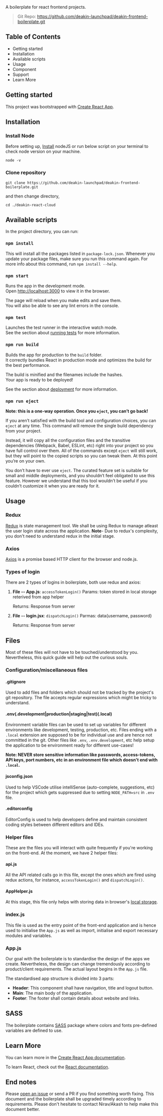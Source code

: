 
A boilerplate for react frontend projects.

> Git Repo: https://github.com/deakin-launchpad/deakin-frontend-boilerplate.git

## Table of Contents

 - Getting started
 - Installation
 - Available scripts
 - Usage
 - Component
 - Support
 - Learn More

## Getting started

This project was bootstrapped with [Create React App](https://github.com/facebook/create-react-app). 

## Installation

### Install Node

Before setting up, [Install](https://nodejs.org/en/download/) nodeJS or run below script on your terminal to check node version on your machine.

    node -v

### Clone repository

    git clone https://github.com/deakin-launchpad/deakin-frontend-boilerplate.git

and then change directory,

    cd ./deakin-react-cloud

## Available scripts

In the project directory, you can run:

### `npm install`

This will install all the packages listed in `package-lock.json`. Whenever you update your package files, make sure you run this command again. For more info about this command, run `npm install --help`.

### `npm start`

Runs the app in the development mode.  
Open  [http://localhost:3000](http://localhost:3000/)  to view it in the browser.

The page will reload when you make edits and save them.  
You will also be able to see any lint errors in the console.

### `npm test`

Launches the test runner in the interactive watch mode.<br>
See the section about [running tests](https://facebook.github.io/create-react-app/docs/running-tests) for more information.

### `npm run build`

Builds the app for production to the `build` folder.<br>
It correctly bundles React in production mode and optimizes the build for the best performance.

The build is minified and the filenames include the hashes.<br>
Your app is ready to be deployed!

See the section about [deployment](https://facebook.github.io/create-react-app/docs/deployment) for more information.

### `npm run eject`

**Note: this is a one-way operation. Once you `eject`, you can’t go back!**

If you aren’t satisfied with the build tool and configuration choices, you can `eject` at any time. This command will remove the single build dependency from your project.

Instead, it will copy all the configuration files and the transitive dependencies (Webpack, Babel, ESLint, etc) right into your project so you have full control over them. All of the commands except `eject` will still work, but they will point to the copied scripts so you can tweak them. At this point you’re on your own.

You don’t have to ever use `eject`. The curated feature set is suitable for small and middle deployments, and you shouldn’t feel obligated to use this feature. However we understand that this tool wouldn’t be useful if you couldn’t customize it when you are ready for it.

## Usage

### Redux

[Redux](https://redux.js.org) is state management tool. We shall be using Redux to manage atleast the user login state across the application. 
**Note**- Due to redux's complexity, you don't need to understand redux in the initial stage.

### Axios

[Axios](https://github.com/axios/axios) is a promise based HTTP client for the browser and node.js.

### Types of login

There are 2 types of logins in boilerplate, both use redux and axios:

 1. **File -- App.js**: `accessTokenLogin()`
    Params: token stored in local storage reterived from app helper

    Returns: Response from server
        
2.  **File -- login.jsx**: `dispatchLogin()`
    Parmas: data{username, password}

    Returns: Response from server

## Files

Most of these files will not have to be touched/understood by you. Nevertheless, this quick guide will help out the curious souls.

### Configuration/miscellaneous files

#### .gitignore
Used to add files and folders which should not be tracked by the project's git repository. The file accepts regular expressions which might be tricky to understand.

#### .env(.development|production|staging|test)(.local)
Environment variable files can be used to set up variables for different environments like development, testing, production, etc. Files ending with a `.local` extension are supposed to be for individual use and are hence not committed in the git. Other files like `.env`, `.env.development`, etc help setup the application to be environment ready for different use-cases! 

**Note: NEVER store sensitive information like passwords, access-tokens, API keys, port numbers, etc in an environment file which doesn't end with `.local`.**

 #### jsconfig.json
 Used to help VSCode utilise intelliSense (auto-complete, suggestions, etc) for the project which gets suppressed due to setting `NODE_PATH=src` in `.env` file.

#### .editorconfig
EditorConfig is used to help developers define and maintain consistent coding styles between different editors and IDEs. 
 
 ### Helper files
 These are the files you will interact with quite frequently if you're working on the front-end. At the moment, we have 2 helper files:
 
 #### api.js
 All the API related calls go in this file, except the ones which are fired using redux actions, for instance, `accessTokenLogin()` and `dispatchLogin()`.

#### AppHelper.js
At this stage, this file only helps with storing data in browser's [local storage](https://www.w3schools.com/jsref/prop_win_localstorage.asp).
 
 ### index.js

This file is used as the entry point of the front-end application and is hence used to initialise the `App.js` as well as import, initialise and export necessary modules and variables.

### App.js

Our goal with the boilerplate is to standardise the design of the apps we create. Nevertheless, the design can change tremendously according to product/client requirements. The actual layout begins in the `App.js` file.

The standardised app structure is divided into 3 parts:
 - **Header**: This component shall have navigation, title and logout button.
 - **Main**: The main body of the application.
 - **Footer**: The footer shall contain details about website and links.

## SASS

The boilerplate contains [SASS](https://sass-lang.com/guide) package where colors and fonts pre-defined variables are defined to use.

## Learn More

You can learn more in the  [Create React App documentation](https://facebook.github.io/create-react-app/docs/getting-started).

To learn React, check out the  [React documentation](https://reactjs.org/).

## End notes

Please [open an issue](https://github.com/deakin-launchpad/deakin-react-cloud/issues/new) or send a PR if you find something worth fixing. This document and the boilerplate shall be upgraded timely according to requirements. Please don't hesitate to contact Nirav/Akash to help make this document better.
